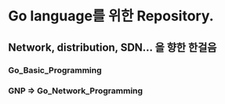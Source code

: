 # Go language를 위한 Repository.
## Network, distribution, SDN... 을 향한 한걸음

### Go_Basic_Programming

### GNP => Go_Network_Programming

